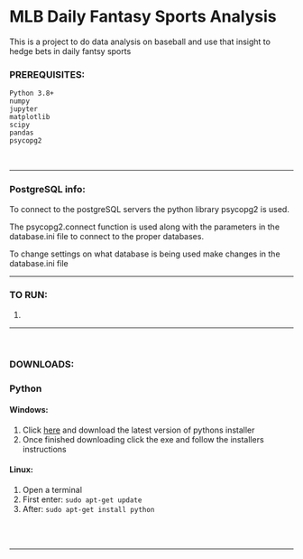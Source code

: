 # MLB Daily Fantasy Sports Analysis

This is a project to do data analysis on baseball and use that insight to hedge bets in daily fantsy sports
### PREREQUISITES:
    Python 3.8+
    numpy
    jupyter
    matplotlib
    scipy
    pandas
    psycopg2
<br>

---
###  PostgreSQL info:
To connect to the postgreSQL servers the python library psycopg2 is used.

The psycopg2.connect function is used along with the parameters in the database.ini file to connect to the proper 
databases.

To change settings on what database is being used make changes in the database.ini file

---
### TO RUN:
1. 

---

<br>

### DOWNLOADS:

### Python
#### Windows:  
1. Click [here](https://www.python.org/downloads/) and download the latest version of pythons installer
2. Once finished downloading click the exe and follow the installers instructions

#### Linux:
1. Open a terminal
2. First enter: `sudo apt-get update`
3. After: `sudo apt-get install python`

<br>


<br>

---
